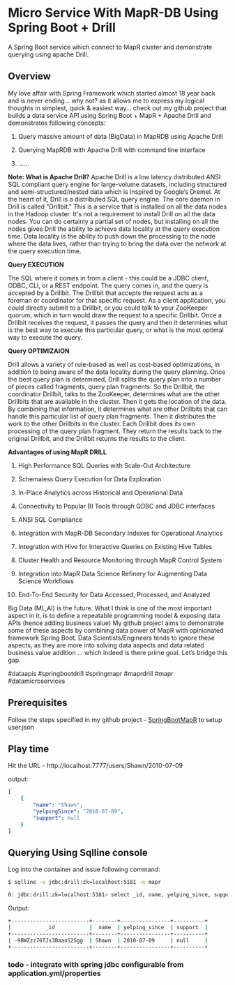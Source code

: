 # Micro Service With MapR-DB Using Spring Boot + Drill

A Spring Boot service which connect to MapR cluster and demonstrate querying using
 apache Drill.
 
 ## Overview
 My love affair with Spring Framework which  started almost 18 year back and is never ending... why not? as it allows me to express my logical thoughts in simplest, quick & easiest way... check out my github project that builds a data service API using Spring Boot + MapR + Apache Drill and demonstrates following concepts:

1. Query massive amount of data (BigData) in MapRDB using Apache Drill

2. Querying MapRDB with Apache Drill with command line interface

3. ......

**Note: What is Apache Drill?** Apache Drill is a low latency distributed ANSI SQL compliant query engine for large-volume datasets, including structured and semi-structured/nested data which is Inspired by Google’s Dremel. At the heart of it, Drill is a distributed SQL query engine. The core daemon in Drill is called "Drillbit." This is a service that is installed on all the data nodes in the Hadoop cluster. It's not a requirement to install Drill on all the data nodes. You can do certainly a partial set of nodes, but installing on all the nodes gives Drill the ability to achieve data locality at the query execution time.
Data locality is the ability to push down the processing to the node where the data lives, rather than trying to bring the data over the network at the query execution time.

**Query EXECUTION**

The SQL where it comes in from a client - this could be a JDBC client, ODBC, CLI, or a REST endpoint. The query comes in, and the query is accepted by a Drillbit. The Drillbit that accepts the request acts as a foreman or coordinator for that specific request. As a client application, you could directly submit to a Drillbit, or you could talk to your ZooKeeper quorum, which in turn would draw the request to a specific Drillbit.
Once a Drillbit receives the request, it passes the query and then it determines what is the best way to execute this particular query, or what is the most optimal way to execute the query.

**Query OPTIMIZAION**

Drill allows a variety of rule-based as well as cost-based optimizations, in addition to being aware of the data locality during the query planning.
Once the best query plan is determined, Drill splits the query plan into a number of pieces called fragments, query plan fragments. So the Drillbit, the coordinator Drillbit, talks to the ZooKeeper, determines what are the other Drillbits that are available in the cluster. Then it gets the location of the data. By combining that information, it determines what are other Drillbits that can handle this particular list of query plan fragments. Then it distributes the work to the other Drillbits in the cluster. Each Drillbit does its own processing of the query plan fragment. They return the results back to the original Drillbit, and the Drillbit returns the results to the client.




**Advantages of using MapR DRILL**

1. High Performance SQL Queries with Scale-Out Architecture

2. Schemaless Query Execution for Data Exploration

3. In-Place Analytics across Historical and Operational Data

4. Connectivity to Popular BI Tools through QDBC and JDBC interfaces

5. ANSI SQL Compliance

6. Integration with MapR-DB Secondary Indexes for Operational Analytics

7. Integration with Hive for Interactive Queries on Existing Hive Tables

8. Cluster Health and Resource Monitoring through MapR Control System

9. Integration into MapR Data Science Refinery for Augmenting Data Science Workflows

10. End-To-End Security for Data Accessed, Processed, and Analyzed

Big Data (ML,AI) is the future. What I think is one of the most important aspect in it, is to define a repeatable programming model & exposing data APIs (hence adding business value) My github project aims to demonstrate some of these aspects by combining data power of MapR with opinionated framework Spring Boot. Data Scientists/Engineers tends to ignore these aspects, as they are more into solving data aspects and data related business value addition ... which indeed is there prime goal. Let’s bridge this gap.

#dataapis #springbootdrill #springmapr #maprdrill #mapr #datamicroservices
 
## Prerequisites
Follow the steps specified in my github project - [SpringBootMapR](https://github.com/mgorav/SpringBootMapR)
to setup user.json

## Play time

Hit the URL - http://localhost:7777/users/Shawn/2010-07-09

output:

```yaml
[
    {
        "name": "Shawn",
        "yelpingSince": "2010-07-09",
        "support": null
    }
]
```

## Querying Using Sqlline console

Log into the container and issue following command:

```bash
$ sqlline -u jdbc:drill:zk=localhost:5181 -n mapr

0: jdbc:drill:zk=localhost:5181> select _id, name, yelping_since, support from dfs.`/apps/user` where yelping_since = '2010-07-09' and  name = 'Shawn';

```

Output:

```bash
+-------------------------+--------+----------------+----------+
|           _id           |  name  | yelping_since  | support  |
+-------------------------+--------+----------------+----------+
| -9BWZzz76TJs3BaaoS2Sgg  | Shawn  | 2010-07-09     | null     |
+-------------------------+--------+----------------+----------+
```
### todo - integrate with spring jdbc configurable from application.yml/properties

